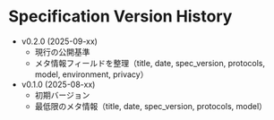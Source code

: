 # Specification Version History

- v0.2.0 (2025-09-xx)
  - 現行の公開基準
  - メタ情報フィールドを整理（title, date, spec_version, protocols, model, environment, privacy）
- v0.1.0 (2025-08-xx)
  - 初期バージョン
  - 最低限のメタ情報（title, date, spec_version, protocols, model）
